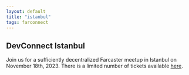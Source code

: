 ```yaml
---
layout: default
title: "istanbul"
tags: farconnect
---
```


## DevConnect Istanbul
​​Join us for a sufficiently decentralized Farcaster meetup in Istanbul on November 18th, 2023. There is a limited number of tickets available [here](https://lu.ma/d186oht1).


